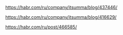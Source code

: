 https://habr.com/ru/company/itsumma/blog/437446/

https://habr.com/ru/company/itsumma/blog/416629/

https://habr.com/ru/post/466585/